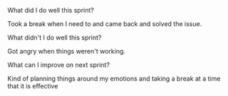 What did I do well this sprint?

Took a break when I need to and came back and solved the issue.

 What didn't I do well this sprint?

Got angry when things weren't working.

 What can I improve on next sprint?

 Kind of planning things around my emotions and taking a break at a time that it is effective
